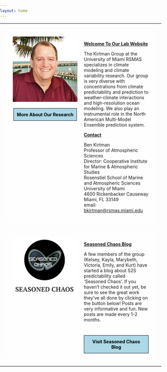 ```yaml
---
layout: home
---
```


<style>
  html, body {
    background-image: url('/assets/images/cloud.jpg');
    background-size: cover;
    background-repeat: no-repeat;
    background-attachment: fixed;
    margin: 0;
    padding: 0;
    height: 100%;
    width: 100%;
  }
  .content-container {
    background-color: rgba(255, 255, 255, 0.8);
    padding: 20px;
    border-radius: 10px;
    margin: 20px;
  }
  header, nav, .content {
    border: none;
  }
  .main-container {
    margin: 0;
    padding: 0;
  }
  .top-border, .bottom-border {
    background-color: black;
    height: 1px;
    width: 100%;
  }
</style>

<div class="top-border"></div>

<div class="main-container">
  <div class="content-container" style="display: flex;">
    <div style="flex: 1; display: flex; flex-direction: column; align-items: center; padding-right: 20px;">
      <img src="/assets/images/kirtman_pic.jpg" alt="Dr. Benjamin Kirtman" class="large-image" style="width: 100%; height: auto;">
      <div style="margin-top: 20px; padding: 10px; background-color: lightblue; border: 1px solid #000; text-align: center;">
        <a href="/research" style="text-decoration: none; font-weight: bold; color: black;">More About Our Research</a>
      </div>
    </div>
    <div style="flex: 1;">
      <p style="font-weight: bold; text-decoration: underline;">Welcome To Our Lab Website</p>
      <p>
        The Kirtman Group at the University of Miami RSMAS specializes in climate modeling and climate variability research. Our group is very diverse with concentrations from climate predictability and prediction to weather-climate interactions and high-resolution ocean modeling. We also play an instrumental role in the North American Multi-Model Ensemble prediction system.
      </p>
      <p style="font-weight: bold; text-decoration: underline;">Contact</p>
      <p>
        Ben Kirtman<br>
        Professor of Atmospheric Sciences<br>
        Director: Cooperative Institute for Marine & Atmospheric Studies<br>
        Rosenstiel School of Marine and Atmospheric Sciences<br>
        University of Miami<br>
        4600 Rickenbacker Causeway<br>
        Miami, FL 33149<br>
        email: <a href="mailto:bkirtman@rsmas.miami.edu">bkirtman@rsmas.miami.edu</a>
      </p>
    </div>
  </div>

  <div class="content-container" style="display: flex;">
    <div style="flex: 1; display: flex; flex-direction: column; align-items: center; padding-right: 20px;">
      <img src="/assets/images/seasoned_chaos.jpg" alt="Seasoned Chaos Blog" class="large-image" style="width: 100%; height: auto;">
    </div>
    <div style="flex: 1;">
      <p style="font-weight: bold; text-decoration: underline;">Seasoned Chaos Blog</p>
      <p>
        A few members of the group (Kelsey, Kayla, Marybeth, Victoria, Emily, and Kurt) have started a blog about S2S predictability called ‘Seasoned Chaos’. If you haven’t checked it out yet, be sure to see the great work they’ve all done by clicking on the button below! Posts are very informative and fun. New posts are made every 1-2 months.
      </p>
      <div style="margin-top: 40px; padding: 10px; background-color: lightblue; border: 1px solid #000; text-align: center;">
        <a href="https://seasonedchaos.github.io/" style="text-decoration: none; font-weight: bold; color: black;">Visit Seasoned Chaos Blog</a>
      </div>
    </div>
  </div>
</div>

<div class="bottom-border"></div>

